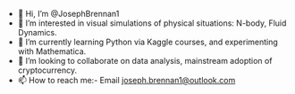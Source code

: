 - 👋 Hi, I’m @JosephBrennan1
- 👀 I’m interested in visual simulations of physical situations: N-body, Fluid Dynamics.
- 🌱 I’m currently learning Python via Kaggle courses, and experimenting with Mathematica.
- 💞️ I’m looking to collaborate on data analysis, mainstream adoption of cryptocurrency.
- 📫 How to reach me:- Email joseph.brennan1@outlook.com

<!---
JosephBrennan1/JosephBrennan1 is a ✨ special ✨ repository because its `README.md` (this file) appears on your GitHub profile.
You can click the Preview link to take a look at your changes.
--->
